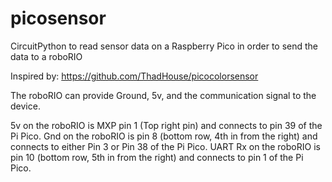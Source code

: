 # picosensor
CircuitPython to read sensor data on a Raspberry Pico in order to send the data to a roboRIO


Inspired by:  https://github.com/ThadHouse/picocolorsensor

The roboRIO can provide Ground, 5v, and the communication signal to the device.

5v on the roboRIO is MXP pin 1 (Top right pin) and connects to pin 39 of the Pi Pico.
Gnd on the roboRIO is pin 8 (bottom row, 4th in from the right) and connects to either Pin 3 or Pin 38 of the Pi Pico.
UART Rx on the roboRIO is pin 10 (bottom row, 5th in from the right) and connects to pin 1 of the Pi Pico.
